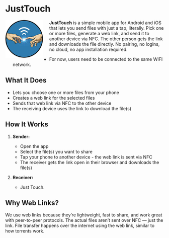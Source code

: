 # JustTouch
<img src="assets/images/logo.png" alt="Logo" width="120" align="left" style="margin-right: 20px;"/>


**JustTouch** is a simple mobile app for Android and iOS that lets you send files with just a tap, literally. Pick one or more files, generate a web link, and send it to another device via NFC. The other person gets the link and downloads the file directly. No pairing, no logins, no cloud, no app installation required.
* For now, users need to be connected to the same WIFI network.

## What It Does

- Lets you choose one or more files from your phone
- Creates a web link for the selected files
- Sends that web link via NFC to the other device
- The receiving device uses the link to download the file(s)

## How It Works

1. **Sender:**
   - Open the app
   - Select the file(s) you want to share
   - Tap your phone to another device - the web link is sent via NFC
   - The receiver gets the link open in their browser and downloads the file(s)

2. **Receiver:**
   - Just Touch.

## Why Web Links?

We use web links because they’re lightweight, fast to share, and work great with peer-to-peer protocols. The actual files aren’t sent over NFC — just the link. File transfer happens over the internet using the web link, similar to how torrents work.
